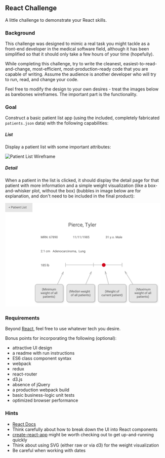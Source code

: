 ## React Challenge

A little challenge to demonstrate your React skills.



### Background

This challenge was designed to mimic a real task you might tackle as a front-end developer in the medical software field, although it has been simplified so that it should only take a few hours of your time (hopefully).

While completing this challenge, try to write the cleanest, easiest-to-read-and-change, most-efficient, most-production-ready code that you are capable of writing. Assume the audience is another developer who will try to run, read, and change your code.

Feel free to modify the design to your own desires - treat the images below as barebones wireframes. The important part is the functionality.



### Goal

Construct a basic patient list app (using the included, completely fabricated `patients.json` data) with the following capabilities:

##### List
Display a patient list with some important attributes:

![Patient List Wireframe](/wireframes/list.png?raw=true)

##### Detail
When a patient in the list is clicked, it should display the detail page for that patient with more information and a simple weight visualization (like a box-and-whisker plot, without the box) (bubbles in image below are for explanation, and don't need to be included in the final product):

![Patient Detail Wireframe](/wireframes/detail.png?raw=true)



### Requirements

Beyond [React](https://facebook.github.io/react/), feel free to use whatever tech you desire.

Bonus points for incorporating the following (optional):
- attractive UI design
- a readme with run instructions
- ES6 class component syntax
- webpack
- redux
- react-router
- d3.js
- absence of jQuery
- a production webpack build
- basic business-logic unit tests
- optimized browser performance



### Hints

- [React Docs](https://facebook.github.io/react/docs/hello-world.html)
- Think carefully about how to break down the UI into React components
- [create-react-app](https://github.com/facebookincubator/create-react-app) might be worth checking out to get up-and-running quickly
- Think about using SVG (either raw or via d3) for the weight visualization
- Be careful when working with dates
